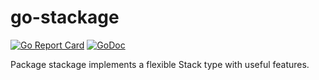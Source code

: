 # go-stackage

[![Go Report Card](https://goreportcard.com/badge/JesseCoretta/go-stackage)](https://goreportcard.com/report/github.com/JesseCoretta/go-stackage) [![GoDoc](https://godoc.org/github.com/JesseCoretta/go-stackage?status.svg)](https://godoc.org/github.com/JesseCoretta/go-stackage)

Package stackage implements a flexible Stack type with useful features.
